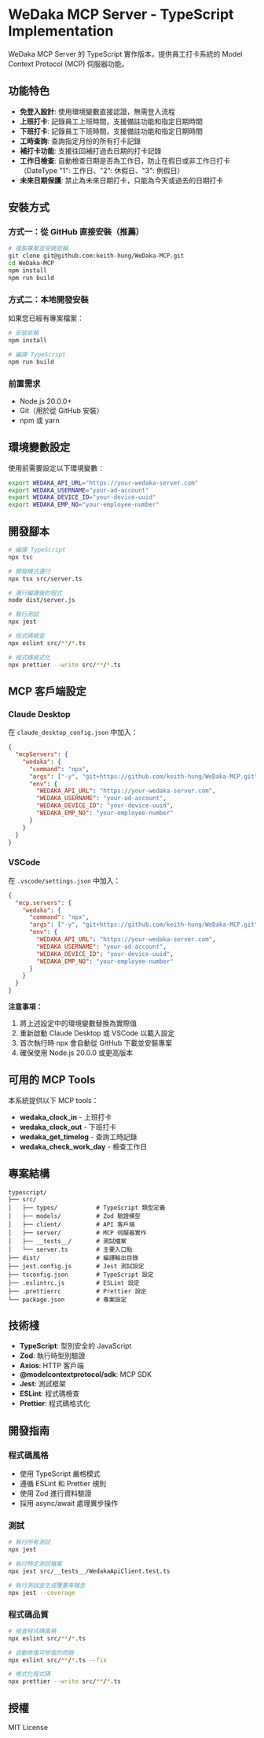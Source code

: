 # WeDaka MCP Server - TypeScript Implementation

WeDaka MCP Server 的 TypeScript 實作版本，提供員工打卡系統的 Model Context Protocol (MCP) 伺服器功能。

## 功能特色

- **免登入設計**: 使用環境變數直接認證，無需登入流程
- **上班打卡**: 記錄員工上班時間，支援備註功能和指定日期時間
- **下班打卡**: 記錄員工下班時間，支援備註功能和指定日期時間  
- **工時查詢**: 查詢指定月份的所有打卡記錄
- **補打卡功能**: 支援往回補打過去日期的打卡記錄
- **工作日檢查**: 自動檢查日期是否為工作日，防止在假日或非工作日打卡（DateType "1": 工作日、"2": 休假日、"3": 例假日）
- **未來日期保護**: 禁止為未來日期打卡，只能為今天或過去的日期打卡

## 安裝方式

### 方式一：從 GitHub 直接安裝（推薦）

```bash
# 複製專案並安裝依賴
git clone git@github.com:keith-hung/WeDaka-MCP.git
cd WeDaka-MCP
npm install
npm run build
```

### 方式二：本地開發安裝

如果您已經有專案檔案：

```bash
# 安裝依賴
npm install

# 編譯 TypeScript
npm run build
```

### 前置需求

- Node.js 20.0.0+
- Git（用於從 GitHub 安裝）
- npm 或 yarn

## 環境變數設定

使用前需要設定以下環境變數：

```bash
export WEDAKA_API_URL="https://your-wedaka-server.com"
export WEDAKA_USERNAME="your-ad-account"
export WEDAKA_DEVICE_ID="your-device-uuid"
export WEDAKA_EMP_NO="your-employee-number"
```

## 開發腳本

```bash
# 編譯 TypeScript
npx tsc

# 開發模式運行
npx tsx src/server.ts

# 運行編譯後的程式
node dist/server.js

# 執行測試
npx jest

# 程式碼檢查
npx eslint src/**/*.ts

# 程式碼格式化
npx prettier --write src/**/*.ts
```

## MCP 客戶端設定

### Claude Desktop

在 `claude_desktop_config.json` 中加入：

```json
{
  "mcpServers": {
    "wedaka": {
      "command": "npx",
      "args": ["-y", "git+https://github.com/keith-hung/WeDaka-MCP.git"],
      "env": {
        "WEDAKA_API_URL": "https://your-wedaka-server.com",
        "WEDAKA_USERNAME": "your-ad-account",
        "WEDAKA_DEVICE_ID": "your-device-uuid",
        "WEDAKA_EMP_NO": "your-employee-number"
      }
    }
  }
}
```

### VSCode

在 `.vscode/settings.json` 中加入：

```json
{
  "mcp.servers": {
    "wedaka": {
      "command": "npx",
      "args": ["-y", "git+https://github.com/keith-hung/WeDaka-MCP.git"],
      "env": {
        "WEDAKA_API_URL": "https://your-wedaka-server.com",
        "WEDAKA_USERNAME": "your-ad-account",
        "WEDAKA_DEVICE_ID": "your-device-uuid",
        "WEDAKA_EMP_NO": "your-employee-number"
      }
    }
  }
}
```

**注意事項：**
1. 將上述設定中的環境變數替換為實際值
2. 重新啟動 Claude Desktop 或 VSCode 以載入設定
3. 首次執行時 npx 會自動從 GitHub 下載並安裝專案
4. 確保使用 Node.js 20.0.0 或更高版本


## 可用的 MCP Tools

本系統提供以下 MCP tools：

- **wedaka_clock_in** - 上班打卡
- **wedaka_clock_out** - 下班打卡  
- **wedaka_get_timelog** - 查詢工時記錄
- **wedaka_check_work_day** - 檢查工作日

## 專案結構

```
typescript/
├── src/
│   ├── types/           # TypeScript 類型定義
│   ├── models/          # Zod 驗證模型
│   ├── client/          # API 客戶端
│   ├── server/          # MCP 伺服器實作
│   ├── __tests__/       # 測試檔案
│   └── server.ts        # 主要入口點
├── dist/                # 編譯輸出目錄
├── jest.config.js       # Jest 測試設定
├── tsconfig.json        # TypeScript 設定
├── .eslintrc.js         # ESLint 設定
├── .prettierrc          # Prettier 設定
└── package.json         # 專案設定
```

## 技術棧

- **TypeScript**: 型別安全的 JavaScript
- **Zod**: 執行時型別驗證
- **Axios**: HTTP 客戶端
- **@modelcontextprotocol/sdk**: MCP SDK
- **Jest**: 測試框架
- **ESLint**: 程式碼檢查
- **Prettier**: 程式碼格式化

## 開發指南

### 程式碼風格

- 使用 TypeScript 嚴格模式
- 遵循 ESLint 和 Prettier 規則
- 使用 Zod 進行資料驗證
- 採用 async/await 處理異步操作

### 測試

```bash
# 執行所有測試
npx jest

# 執行特定測試檔案
npx jest src/__tests__/WedakaApiClient.test.ts

# 執行測試並生成覆蓋率報告
npx jest --coverage
```

### 程式碼品質

```bash
# 檢查程式碼風格
npx eslint src/**/*.ts

# 自動修復可修復的問題
npx eslint src/**/*.ts --fix

# 格式化程式碼
npx prettier --write src/**/*.ts
```

## 授權

MIT License